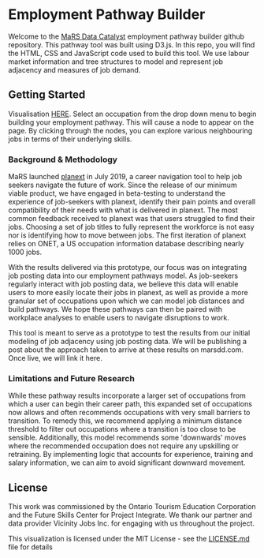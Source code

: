 # Employment Pathway Builder

Welcome to the [MaRS Data Catalyst](https://www.marsdd.com/service/data-catalyst/) employment pathway builder github repository. This pathway tool was built using D3.js. In this repo, you will find the HTML, CSS and JavaScript code used to build this tool. We use labour market information and tree structures to model and represent job adjacency and measures of job demand. 

## Getting Started

Visualisation [HERE](https://marsdd.github.io/employment-pathways/index.html). Select an occupation from the drop down menu to begin building your employment pathway. This will cause a node to appear on the page. By clicking through the nodes, you can explore various neighbouring jobs in terms of their underlying skills. 

### Background & Methodology

MaRS launched [planext](myplanext.com) in July 2019, a career navigation tool to help job seekers navigate the future of work. Since the release of our minimum viable product, we have engaged in beta-testing to understand the experience of job-seekers with planext, identify their pain points and overall compatibility of their needs with what is delivered in planext. The most common feedback received to planext was that users struggled to find their jobs. Choosing a set of job titles to fully represent the workforce is not easy nor is identifying how to move between jobs. The first iteration of planext relies on ONET, a US occupation information database describing nearly 1000 jobs. 

With the results delivered via this prototype, our focus was on integrating job posting data into our employment pathways model. As job-seekers regularly interact with job posting data, we believe this data will enable users to more easily locate their jobs in planext, as well as provide a more granular set of occupations upon which we can model job distances and build pathways. We hope these pathways can then be paired with workplace analyses to enable users to navigate disruptions to work. 

This tool is meant to serve as a prototype to test the results from our initial modeling of job adjacency using job posting data. We will be publishing a post about the approach taken to arrive at these results on marsdd.com. Once live, we will link it here. 

### Limitations and Future Research

While these pathway results incorporate a larger set of occupations from which a user can begin their career path, this expanded set of occupations now allows and often recommends occupations with very small barriers to transition. To remedy this, we recommend applying a minimum distance threshold to filter out occupations where a transition is too close to be sensible. Additionally, this model recommends some 'downwards' moves where the recommended occupation does not require any upskilling or retraining. By implementing logic that accounts for experience, training and salary information, we can aim to avoid significant downward movement. 

## License

This work was commissioned by the Ontario Tourism Education Corporation and the Future Skills Center for Project Integrate. We thank our partner and data provider Vicinity Jobs Inc. for engaging with us throughout the project. 

This visualization is licensed under the MIT License - see the [LICENSE.md](LICENSE.md) file for details


